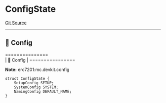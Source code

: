 # ConfigState
[Git Source](https://github.com/metacontract/mc/blob/93e4f2d4a013f48ae1db91ed21bff3eb8a27ce1d/src/devkit/system/Config.sol)

----------------------
📝 Config
------------------------
===============\
|   📝 Config     |
\================

**Note:**
erc7201:mc.devkit.config


```solidity
struct ConfigState {
    SetupConfig SETUP;
    SystemConfig SYSTEM;
    NamingConfig DEFAULT_NAME;
}
```

